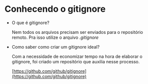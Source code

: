 # Conhecendo o gitignore

- O que é gitignore?
    
    Nem todos os arquivos precisam ser enviados para o repositório remoto. Pra isso utilize o arquivo *.gitignore*
    
- Como saber como criar um gitignore ideal?
    
    Com a necessidade de economizar tempo na hora de elaborar o gitignore, foi criado um repositório que auxilia nesse processo.
    
    [https://github.com/github/gitignore](https://github.com/github/gitignore)